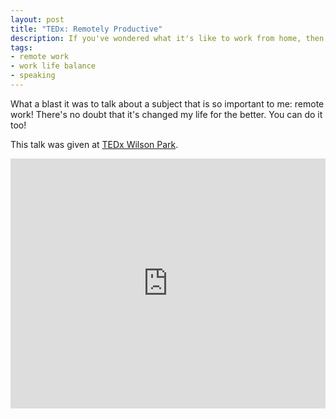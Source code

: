 ```yaml
---
layout: post
title: "TEDx: Remotely Productive"
description: If you've wondered what it's like to work from home, then this talk is for you.
tags:
- remote work
- work life balance
- speaking
---
```


What a blast it was to talk about a subject that is so important to me: remote work!
There's no doubt that it's changed my life for the better.
You can do it too!

This talk was given at [TEDx Wilson Park][tedxwp].

<iframe width="100%" height="400" src="https://www.youtube.com/embed/5gfGxuxXF0w" frameborder="0" allowfullscreen></iframe>

[tedxwp]: https://tedxwilsonpark.com/
